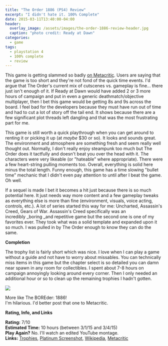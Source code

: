 ```yaml
---
title: "The Order 1886 (PS4) Review"
excerpt: "I didn't hate it. 100% Complete"
date: 2015-03-11T13:40:00-04:00
header:
  overlay_image: /assets/images/the-order-1886-review-header.jpg
  caption: "photo credit: Ready at Dawn"
categories:
  - game
tags:
  - playstation 4
  - 100% complete
  - review
---
```


This game is getting slammed so badly [on Metacritic](http://www.metacritic.com/game/playstation-4/the-order-1886). Users are saying that the game is too short and they're not fond of the quick time events. I'd argue that The Order's current mix of cutscenes vs. gameplay is fine... there just isn't enough of it. If Ready at Dawn would have added 2 or 3 more hours of campaign and put in even a generic deathmatch/objective multiplayer, then I bet this game would be getting 8s and 9s across the board. I feel bad for the developers because they must have run out of time and had to cut a lot of story off the tail end. It shows because there are a few significant plot threads left dangling and that was the most frustrating part for me.

This game is still worth a quick playthrough when you can get around to renting it or picking it up (at _maybe_ $30 or so). It looks and sounds great. The environment and atmosphere are something fresh and seem really well thought out. Normally, I don't really enjoy steampunk too much but The Order does it tactfully and doesn't beat you over the head with it. The characters were very likeable (or "hateable" where appropriate). There were a few heart-string pulling moments too. Overall, everything is solid here minus the total length. Funny enough, this game has a time slowing "bullet time" mechanic that I didn't even pay attention to until after I beat the game. Oh well.

If a sequel is made I bet it becomes a hit just because there is so much potential here. It just needs way more content and a few gameplay tweaks as everything else is more than fine (environment, visuals, voice acting, controls, etc.). A lot of series started this way for me: Uncharted, Assassin's Creed, Gears of War. Assassin's Creed specifically was an incredibly _boring _and repetitive game but the second one is one of my favorites ever. They took what was a solid template and expanded upon it so much. I was pulled in by The Order enough to know they can do the same.

**Completion**

The trophy list is fairly short which was nice. I love when I can play a game without a guide and not have to worry about missables. You can technically miss items in this game but the chapter select is so detailed you can damn near spawn in any room for collectibles. I spent about 7-8 hours on campaign annoyingly looking around every corner. Then I only needed an additional hour or so to clean up the remaining trophies I hadn't gotten.

![](http://i.imgur.com/7n4YWG9.jpg)

More like The BOREder: 1886!  
I'm hilarious. I'd better post that one to Metacritic.

**Rating, Info, and Links**

**Rating:** 7/10  
**Estimated Time:** 10 hours (between 3/1/15 and 3/4/15)  
**Play Again?** No. I'll watch an edited YouTube montage.  
**Links:** [Trophies](http://psnprofiles.com/trophies/3291-The-Order-1886/MCurley), [Platinum Screenshot](http://i.imgur.com/7n4YWG9.jpg), [Wikipedia](http://en.wikipedia.org/wiki/The_Order:_1886), [Metacritic](http://www.metacritic.com/game/playstation-4/the-order-1886)
